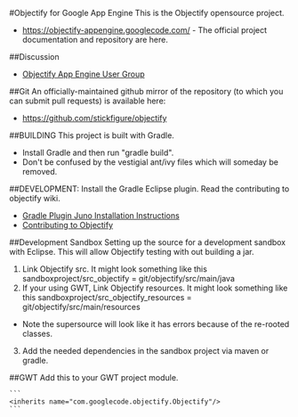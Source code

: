 #Objectify for Google App Engine
This is the Objectify opensource project. 

* https://objectify-appengine.googlecode.com/ - The official project documentation
and repository are here.

##Discussion
* [Objectify App Engine User Group](https://groups.google.com/forum/?fromgroups#!forum/objectify-appengine) 

##Git
An officially-maintained github mirror of the repository (to which you can
submit pull requests) is available here:

* https://github.com/stickfigure/objectify

##BUILDING
This project is built with Gradle.
  
* Install Gradle and then run "gradle build".
* Don't be confused by the vestigial ant/ivy files which will someday be removed.

##DEVELOPMENT:
Install the Gradle Eclipse plugin. Read the contributing to objectify wiki. 

* [Gradle Plugin Juno Installation Instructions](http://blog.springsource.org/2012/03/14/early-access-springsource-tool-suite-for-eclipse-juno-4-2/)
* [Contributing to Objectify](https://code.google.com/p/objectify-appengine/wiki/ContributingToObjectify)

##Development Sandbox
Setting up the source for a development sandbox with Eclipse. This will allow Objectify testing with out building a jar.

1. Link Objectify src. It might look something like this sandboxproject/src_objectify = git/objectify/src/main/java
2. If your using GWT, Link Objectify resources. It might look something like this  sandboxproject/src_objectify_resources = git/objectify/src/main/resources
 - Note the supersource will look like it has errors because of the re-rooted classes.  
3. Add the needed dependencies in the sandbox project via maven or gradle. 


##GWT
Add this to your GWT project module.

    ```
    <inherits name="com.googlecode.objectify.Objectify"/>
    ```
